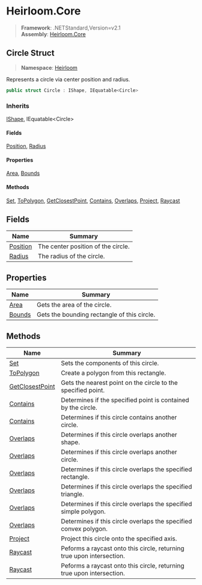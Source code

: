 # Heirloom.Core

> **Framework**: .NETStandard,Version=v2.1  
> **Assembly**: [Heirloom.Core][0]  

## Circle Struct

> **Namespace**: [Heirloom][0]  

Represents a circle via center position and radius.

```cs
public struct Circle : IShape, IEquatable<Circle>
```

### Inherits

[IShape][1], IEquatable\<Circle>

#### Fields

[Position][2], [Radius][3]

#### Properties

[Area][4], [Bounds][5]

#### Methods

[Set][6], [ToPolygon][7], [GetClosestPoint][8], [Contains][9], [Overlaps][10], [Project][11], [Raycast][12]

## Fields

| Name          | Summary                            |
|---------------|------------------------------------|
| [Position][2] | The center position of the circle. |
| [Radius][3]   | The radius of the circle.          |

## Properties

| Name        | Summary                                     |
|-------------|---------------------------------------------|
| [Area][4]   | Gets the area of the circle.                |
| [Bounds][5] | Gets the bounding rectangle of this circle. |

## Methods

| Name                 | Summary                                                               |
|----------------------|-----------------------------------------------------------------------|
| [Set][6]             | Sets the components of this circle.                                   |
| [ToPolygon][7]       | Create a polygon from this rectangle.                                 |
| [GetClosestPoint][8] | Gets the nearest point on the circle to the specified point.          |
| [Contains][9]        | Determines if the specified point is contained by the circle.         |
| [Contains][9]        | Determines if this circle contains another circle.                    |
| [Overlaps][10]       | Determines if this circle overlaps another shape.                     |
| [Overlaps][10]       | Determines if this circle overlaps another circle.                    |
| [Overlaps][10]       | Determines if this circle overlaps the specified rectangle.           |
| [Overlaps][10]       | Determines if this circle overlaps the specified triangle.            |
| [Overlaps][10]       | Determines if this circle overlaps the specified simple polygon.      |
| [Overlaps][10]       | Determines if this circle overlaps the specified convex polygon.      |
| [Project][11]        | Project this circle onto the specified axis.                          |
| [Raycast][12]        | Peforms a raycast onto this circle, returning true upon intersection. |
| [Raycast][12]        | Peforms a raycast onto this circle, returning true upon intersection. |

[0]: ../../Heirloom.Core.md
[1]: IShape.md
[2]: Circle/Position.md
[3]: Circle/Radius.md
[4]: Circle/Area.md
[5]: Circle/Bounds.md
[6]: Circle/Set.md
[7]: Circle/ToPolygon.md
[8]: Circle/GetClosestPoint.md
[9]: Circle/Contains.md
[10]: Circle/Overlaps.md
[11]: Circle/Project.md
[12]: Circle/Raycast.md
